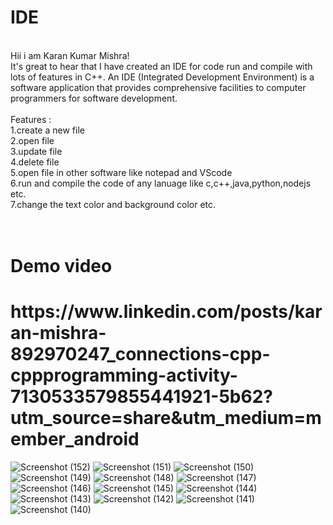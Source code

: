 # IDE

<br>
Hii i am  Karan Kumar Mishra!<br>
It's great to hear that I have created an IDE for code run and compile with lots of features in C++. 
An IDE (Integrated Development Environment) is a software application that provides comprehensive
facilities to computer programmers for software development.<br><br>
Features :<br>
1.create a new file<br>
2.open file<br>
3.update file<br>
4.delete file<br>
5.open file in other software like notepad and VScode<br>
6.run and compile the code of any lanuage like c,c++,java,python,nodejs etc.<br>
7.change the text color and background color etc.<br><br>

<br>
<h1> Demo video</h1>
<h1>https://www.linkedin.com/posts/karan-mishra-892970247_connections-cpp-cppprogramming-activity-7130533579855441921-5b62?utm_source=share&utm_medium=member_android</h1>

![Screenshot (152)](https://github.com/Karan-Kumar-Mishra/IDE/assets/93134411/dfa22047-2862-404a-9bf8-83780960a81a)
![Screenshot (151)](https://github.com/Karan-Kumar-Mishra/IDE/assets/93134411/eca733b1-974e-422a-bdca-4e93f5861bd5)
![Screenshot (150)](https://github.com/Karan-Kumar-Mishra/IDE/assets/93134411/55e01837-1686-4326-a427-92235d6c0231)
![Screenshot (149)](https://github.com/Karan-Kumar-Mishra/IDE/assets/93134411/ed54e269-c52d-481f-b86e-6f1f04318dce)
![Screenshot (148)](https://github.com/Karan-Kumar-Mishra/IDE/assets/93134411/d743d459-8f48-461b-a40d-20ae1ba6f5cc)
![Screenshot (147)](https://github.com/Karan-Kumar-Mishra/IDE/assets/93134411/05635563-f1a0-4066-9dd0-9835e728b99f)
![Screenshot (146)](https://github.com/Karan-Kumar-Mishra/IDE/assets/93134411/1810511a-d01d-4310-9537-a4fff262894f)
![Screenshot (145)](https://github.com/Karan-Kumar-Mishra/IDE/assets/93134411/2ec505d5-423d-42d4-88b4-953d2962f6db)
![Screenshot (144)](https://github.com/Karan-Kumar-Mishra/IDE/assets/93134411/a790f8bb-4ae0-47be-b6a4-3080940fb7e2)
![Screenshot (143)](https://github.com/Karan-Kumar-Mishra/IDE/assets/93134411/8c4be6d5-4b17-46df-bdf8-de50ef62fd6d)
![Screenshot (142)](https://github.com/Karan-Kumar-Mishra/IDE/assets/93134411/89d0ddad-92d8-4379-a0d1-ca3c60d00fb2)
![Screenshot (141)](https://github.com/Karan-Kumar-Mishra/IDE/assets/93134411/58aee260-1523-4e10-b319-4e0bc9eafd86)
![Screenshot (140)](https://github.com/Karan-Kumar-Mishra/IDE/assets/93134411/2c1ccb9f-5e5f-4b93-8f55-ea1445df32dc)
